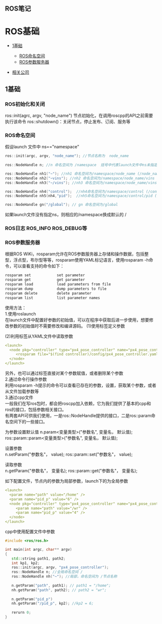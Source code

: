 ## ROS笔记  

# ROS基础  
* [1基础](#1基础)
  * [ROS命名空间](#ROS命名空间)
  * [ROS参数服务器](#ROS参数服务器)

* [相关公司](#相关公司)



## 1基础  

### ROS初始化和关闭  
ros::init(agrc, argv, "node_name") 节点初始化，在调用roscpp的API之前需要执行该命令
ros::shutdown()：关闭节点，停止发布、订阅、服务等


### ROS命名空间
假设launch 文件中 ns=="namespace"
```cpp
ros::init(argc, argv, "node_name"); //节点名称为  node_name
 
ros::NodeHandle n; //n 命名空间为 /namespace  括号中代表launch文件中ns未指定的情况(/)

ros::NodeHandle nh1("~"); //nh1 命名空间为/namespace/node_name (/node_name)
ros::NodeHandle nh2("~vins"); //nh2 命名空间为/namespace/node_name/vins (/node_name/vins)
ros::NodeHandle nh3("~/vins"); //nh3 命名空间为/namespace/node_name/vins (/node_name/vins)

ros::NodeHandle nh4("control");  //nh4命名空间为/namespace/control (/control)
ros::NodeHandle nh5(nh4,"pid");  //nh5命名空间为/namespace/control/pid (/control/pid)

ros::NodeHandle gn("/global"); // gn 命名空间为/global
```
如果launch文件没有指定ns，则相应的/namespace换成默认的 /

### ROS日志 ROS_INFO ROS_DEBUG等  



### ROS参数服务器  
根据ROS WiKi，rosparam允许在ROS参数服务器上存储和操作数据，包括整型，浮点型，布尔型等等，rosparam使用YAML标记语言，使用rosparam -h命令，可以查看支持的命令如下：
```bash
rosparam set            set parameter
rosparam get            get parameter
rosparam load           load parameters from file
rosparam dump           dump parameters to file
rosparam delete         delete parameter
rosparam list           list parameter names
```

使用方法：  
1.使用roslaunch  
在launch文件中配置好参数的初始值，可以在程序中获取后进一步使用，想要修改参数的初始值时不需要修改和编译源码。
(1)使用<param>标签定义参数  
  <param name="PID_K" type="double" value="4.0" />
(2)利用<rosparam>标签从YAML文件中读取参数    

```YAML
<launch>
  <node pkg="controller" type="px4_pose_controller" name="px4_pose_controller" output="screen">
     <rosparam file="$(find controller)/config/px4_pose_controller.yaml"/>
  </node>		
</launch>
```  
另外，也可以通过<rosparam>标签直接对某个参数赋值，或者删除某个参数  
2.通过命令行操作参数  
利用rosparam -h提示的命令可以查看已存在的参数，设置，获取某个参数，或者从文件加载参数等  
3.通过cpp文件  
一般我们在写ros包时，都会把roscpp加入依赖，它为我们提供了基本的cpp和ros的接口，包括参数相关接口。  
有两套API可供我们使用，一是ros::NodeHandle提供的接口，二是ros::param命名空间下的一些接口。    

为参数设置默认值 
n.param<变量类型>("参数名", 变量名， 默认值);
ros::param::param<变量类型>("参数名", 变量名， 默认值);

设置参数  
n.setParam("参数名"， value);
ros::param::set("参数名"， value);  

读取参数  
n.getParam("参数名"， 变量名);
ros::param::get("参数名"， 变量名);  

如下配置文件，节点内的参数为局部参数，launch下的为全局参数

```YAML
<launch>
  <param name="path" value="/home" />
  <param name="pid_p" value="6" />
  <node pkg="controller" type="px4_pose_controller" name="px4_pose_controller" output="screen">
     <param name="path" value="/wr" />
     <param name="pid_p" value="4" />
  </node>		
</launch>
``` 
cpp中使用配置文件中参数
 
```cpp
#include <ros/ros.h>

int main(int argc, char** argv)
{
   std::string path1, path2;
   int kp1, kp2;  
   ros::init(argc, argv, "px4_pose_controller");
   ros::NodeHandle n; //全局命名空间 /
   ros::NodeHandle nh("~"); //局部，命名空间为 /节点名称
 
   n.getParam("path", path1); // path1 = "/home";
   nh.getParam("path", path2); // path2 = "wr";
 
   n.getParam("pid_p")
   nh.getParam("/pid_p", kp2); //kp2 = 6; 
 
   rerurn 0;
}
```  























